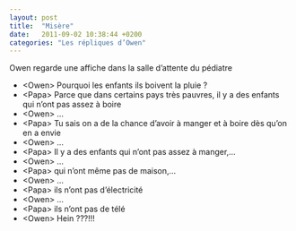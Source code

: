 ```yaml
---
layout: post
title:  "Misère"
date:   2011-09-02 10:38:44 +0200
categories: "Les répliques d’Owen"
---
```


Owen regarde une affiche dans la salle d’attente du pédiatre

-   \<Owen\> Pourquoi les enfants ils boivent la pluie ?
-   \<Papa\> Parce que dans certains pays très pauvres, il y a des enfants qui n’ont pas assez à boire
-   \<Owen\> …
-   \<Papa\> Tu sais on a de la chance d’avoir à manger et à boire dès qu’on en a envie
-   \<Owen\> …
-   \<Papa\> Il y a des enfants qui n’ont pas assez à manger,…
-   \<Owen\> …
-   \<Papa\> qui n’ont même pas de maison,…
-   \<Owen\> …
-   \<Papa\> ils n’ont pas d’électricité
-   \<Owen\> …
-   \<Papa\> ils n’ont pas de télé
-   \<Owen\> Hein ???!!!
